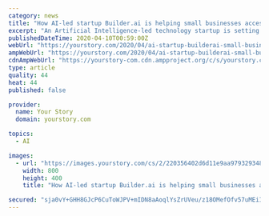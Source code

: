 ```yaml
---
category: news
title: "How AI-led startup Builder.ai is helping small businesses access quality software at lower costs"
excerpt: "An Artificial Intelligence-led technology startup is setting up an online marketplace platform where people can place their requirements and receive the desired software application. Builder.ai, founded by serial entrepreneur Sachin Dev Duggal, aims to change the way software applications are built and delivered, especially for SMBs."
publishedDateTime: 2020-04-10T00:59:00Z
webUrl: "https://yourstory.com/2020/04/ai-startup-builderai-small-businesses-quality-software"
ampWebUrl: "https://yourstory.com/2020/04/ai-startup-builderai-small-businesses-quality-software/amp"
cdnAmpWebUrl: "https://yourstory-com.cdn.ampproject.org/c/s/yourstory.com/2020/04/ai-startup-builderai-small-businesses-quality-software/amp"
type: article
quality: 44
heat: 44
published: false

provider:
  name: Your Story
  domain: yourstory.com

topics:
  - AI

images:
  - url: "https://images.yourstory.com/cs/2/220356402d6d11e9aa979329348d4c3e/bulder-ai-final-1586436034319.png?fm=png&auto=format"
    width: 800
    height: 400
    title: "How AI-led startup Builder.ai is helping small businesses access quality software at lower costs"

secured: "sja0vY+GHH8GJcP6CuToWJPV+mIDN8aAoqlYsZrUVeu/z18OMefOfv57uMEiINQZTNb6IFrAeAJO/UZFVaBnKXoTlnjtC0cqLRMARq2qRqURiri3s51dFK8UdCF+W6APK4Wm9MpK1QObU3Cr0DFxh4r5rMkqKvbzKUzfqA5oQ8PfpImbfwuehX1gSf0Er1L2l2bEegNeF+VsavDywfI51lNy7f85/fgi/ISbvw2Nn3NlkjScXt/rUzllIgoxWAGYkx49CYEdMlQdIPVvZ9KDsrVvm+jkN+OH2BNR0bXYYnhdnp6I1xx1QWejSw5QaTdD;hkl1Mst/YQU8jlGg2sPjdw=="
---
```


